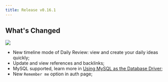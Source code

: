 ```yaml
---
title: Release v0.16.1
---
```


## What's Changed

![](https://github.com/usememos/memos/assets/24653555/880fa9d1-d6a3-46d7-8339-1d49eeded69c)

- New timeline mode of Daily Review: view and create your daily ideas quickly;
- Update and view references and backlinks;
- MySQL supported, learn more in [Using MySQL as the Database Driver](https://www.usememos.com/docs/mysql);
- New `Remember me` option in auth page;
